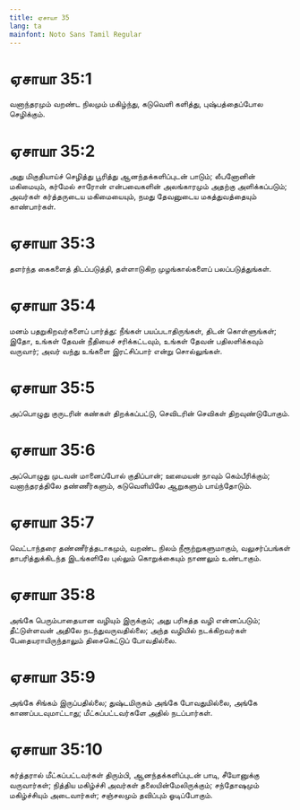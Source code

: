 ```yaml
---
title: ஏசாயா 35
lang: ta
mainfont: Noto Sans Tamil Regular
---
```


# ஏசாயா 35:1

வனாந்தரமும் வறண்ட நிலமும் மகிழ்ந்து, கடுவெளி களித்து, புஷ்பத்தைப்போல செழிக்கும்.

# ஏசாயா 35:2

அது மிகுதியாய்ச் செழித்து பூரித்து ஆனந்தக்களிப்புடன் பாடும்; லீபனோனின் மகிமையும், கர்மேல் சாரோன் என்பவைகளின் அலங்காரமும் அதற்கு அளிக்கப்படும்; அவர்கள் கர்த்தருடைய மகிமையையும், நமது தேவனுடைய மகத்துவத்தையும் காண்பார்கள்.

# ஏசாயா 35:3

தளர்ந்த கைகளைத் திடப்படுத்தி, தள்ளாடுகிற முழங்கால்களைப் பலப்படுத்துங்கள்.

# ஏசாயா 35:4

மனம் பதறுகிறவர்களைப் பார்த்து: நீங்கள் பயப்படாதிருங்கள், திடன் கொள்ளுங்கள்; இதோ, உங்கள் தேவன் நீதியைச் சரிக்கட்டவும், உங்கள் தேவன் பதிலளிக்கவும் வருவார்; அவர் வந்து உங்களை இரட்சிப்பார் என்று சொல்லுங்கள்.

# ஏசாயா 35:5

அப்பொழுது குருடரின் கண்கள் திறக்கப்பட்டு, செவிடரின் செவிகள் திறவுண்டுபோகும்.

# ஏசாயா 35:6

அப்பொழுது முடவன் மானைப்போல் குதிப்பான்; ஊமையன் நாவும் கெம்பீரிக்கும்; வனாந்தரத்திலே தண்ணீர்களும், கடுவெளியிலே ஆறுகளும் பாய்ந்தோடும்.

# ஏசாயா 35:7

வெட்டாந்தரை தண்ணீர்த்தடாகமும், வறண்ட நிலம் நீரூற்றுகளுமாகும், வலுசர்ப்பங்கள் தாபரித்துக்கிடந்த இடங்களிலே புல்லும் கொறுக்கையும் நாணலும் உண்டாகும்.

# ஏசாயா 35:8

அங்கே பெரும்பாதையான வழியும் இருக்கும்; அது பரிசுத்த வழி என்னப்படும்; தீட்டுள்ளவன் அதிலே நடந்துவருவதில்லை; அந்த வழியில் நடக்கிறவர்கள் பேதையராயிருந்தாலும் திசைகெட்டுப் போவதில்லை.

# ஏசாயா 35:9

அங்கே சிங்கம் இருப்பதில்லை; துஷ்டமிருகம் அங்கே போவதுமில்லை, அங்கே காணப்படவுமாட்டாது; மீட்கப்பட்டவர்களே அதில் நடப்பார்கள்.

# ஏசாயா 35:10

கர்த்தரால் மீட்கப்பட்டவர்கள் திரும்பி, ஆனந்தக்களிப்புடன் பாடி, சீயோனுக்கு வருவார்கள்; நித்திய மகிழ்ச்சி அவர்கள் தலையின்மேலிருக்கும்; சந்தோஷமும் மகிழ்ச்சியும் அடைவார்கள்; சஞ்சலமும் தவிப்பும் ஓடிப்போகும்.

